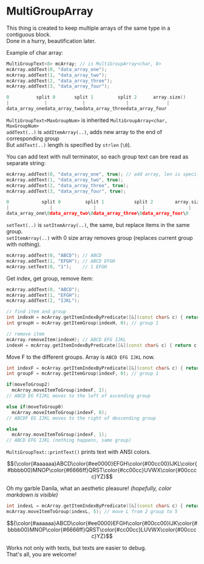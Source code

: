 # MultiGroupArray

This thing is created to keep multiple arrays of the same type in a contiguous block.
<br>Done in a hurry, beautification later.

Example of char array:
```cpp
MultiGroupText<8> mcArray; // is MultiGroupArray<char, 8>
mcArray.addText(0, "data_array_one");
mcArray.addText(1, "data_array_two");
mcArray.addText(2, "data_array_three");
mcArray.addText(3, "data_array_four");

0          split 0       split 1         split 2      array.size()
|             |             |               |              |
data_array_onedata_array_twodata_array_threedata_array_four
```
`MultiGroupText<MaxGroupNum>` is inherited `MultiGroupArray<char, MaxGroupNum>`
<br>`addText(..)` is `addItemArray(..)`, adds new array to the end of corresponding group
<br>But `addText(..)` length is specified by `strlen` (`\0`).


You can add text with null terminator, so each group text can bre read as separate string:
```cpp
mcArray.addText(0, "data_array_one", true); // add array, len is specified by \0 (strlen)
mcArray.addText(1, "data_array_two", true);
mcArray.addText(2, "data_array_three", true);
mcArray.addText(3, "data_array_four", true);

0            split 0         split 1           split 2        array.size()
|               |               |                 |                |
data_array_one\0data_array_two\0data_array_three\0data_array_four\0
```
`setText(..)` is `setItemArray(..)`, the same, but replace items in the same group.
<br>`setItemArray(..)` with 0 size array removes group (replaces current group with nothing).

```cpp
mcArray.addText(0, "ABCD"); // ABCD
mcArray.addText(1, "EFGH"); // ABCD EFGH
mcArray.setText(0, "1");    // 1 EFGH
```
Get index, get group, remove item:
```cpp
mcArray.addText(0, "ABCD");
mcArray.addText(1, "EFGH");
mcArray.addText(2, "IJKL");

// find item and group
int indexH = mcArray.getItemIndexByPredicate([&](const char& c) { return c == 'H'; }); // 7
int groupH = mcArray.getItemGroup(indexH, 0); // group 1

// remove item
mcArray.removeItem(indexH); // ABCD EFG IJKL
indexH = mcArray.getItemIndexByPredicate([&](const char& c) { return c == 'H'; }); // -1
```
Move F to the different groups. Array is `ABCD EFG IJKL` now.
```cpp
int indexF = mcArray.getItemIndexByPredicate([&](const char& c) { return c == 'F'; }); // 5
int groupF = mcArray.getItemGroup(indexF, 0); // group 1

if(moveToGroup2)
  mcArray.moveItemToGroup(indexF, 2);
// ABCD EG FIJKL moves to the left of ascending group

else if(moveToGroup0)
  mcArray.moveItemToGroup(indexF, 0);
// ABCDF EG IJKL moves to the right of descending group

else
  mcArray.moveItemToGroup(indexF, 1);
// ABCD EFG IJKL (nothing happens, same group)
```
`MultiGroupText::printText()` prints text with ANSI colors.

$${\color{#aaaaaa}ABCD\color{#ee0000}EFGH\color{#00cc00}IJKL\color{#bbbb00}MNOP\color{#6666ff}QRST\color{#cc00cc}UVWX\color{#00cccc}YZ}$$

Oh my garble Danila, what an aesthetic pleasure! *(hopefully, color markdown is visible)*

```cpp
int indexL = mcArray.getItemIndexByPredicate([&](const char& c) { return c == 'L'; });
mcArray.moveItemToGroup(indexL, 5); // move L from 2 group to 5
```
$${\color{#aaaaaa}ABCD\color{#ee0000}EFGH\color{#00cc00}IJK\color{#bbbb00}MNOP\color{#6666ff}QRST\color{#cc00cc}LUVWX\color{#00cccc}YZ}$$


Works not only with texts, but texts are easier to debug.<br>That's  all, you are welcome!
